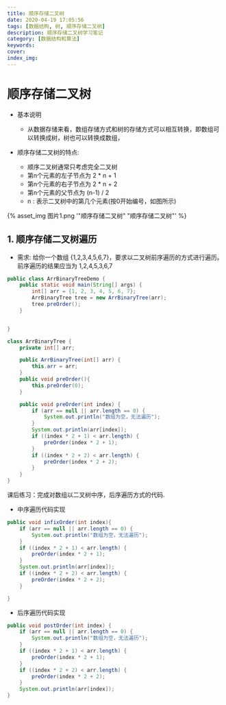 ```yaml
---
title: 顺序存储二叉树
date: 2020-04-19 17:05:56
tags: [数据结构, 树, 顺序存储二叉树]
description: 顺序存储二叉树学习笔记
category: [数据结构和算法]
keywords:
cover:
index_img:
---
```


# 顺序存储二叉树

- 基本说明
  - 从数据存储来看，数组存储方式和树的存储方式可以相互转换，即数组可以转换成树，树也可以转换成数组，

- 顺序存储二叉树的特点:
  - 顺序二叉树通常只考虑完全二叉树
  - 第n个元素的左子节点为  2 * n + 1 
  - 第n个元素的右子节点为  2 * n + 2
  - 第n个元素的父节点为  (n-1) / 2
  - n : 表示二叉树中的第几个元素(按0开始编号，如图所示)

{% asset_img 图片1.png '"顺序存储二叉树" "顺序存储二叉树"' %}

## 1. 顺序存储二叉树遍历

- 需求: 给你一个数组 {1,2,3,4,5,6,7}，要求以二叉树前序遍历的方式进行遍历。 前序遍历的结果应当为 1,2,4,5,3,6,7

```java
public class ArrBinaryTreeDemo {
    public static void main(String[] args) {
        int[] arr = {1, 2, 3, 4, 5, 6, 7};
        ArrBinaryTree tree = new ArrBinaryTree(arr);
        tree.preOrder();
    }


}

class ArrBinaryTree {
    private int[] arr;

    public ArrBinaryTree(int[] arr) {
        this.arr = arr;
    }
    public void preOrder(){
        this.preOrder(0);
    }

    public void preOrder(int index) {
        if (arr == null || arr.length == 0) {
            System.out.println("数组为空，无法遍历");
        }
        System.out.println(arr[index]);
        if ((index * 2 + 1) < arr.length) {
            preOrder(index * 2 + 1);
        }
        if ((index * 2 + 2) < arr.length) {
            preOrder(index * 2 + 2);
        }
    }
}
```

<div class="note note-info">

课后练习：完成对数组以二叉树中序，后序遍历方式的代码.

</div>

- 中序遍历代码实现

```java
public void infixOrder(int index){
    if (arr == null || arr.length == 0) {
        System.out.println("数组为空，无法遍历");
    }
    if ((index * 2 + 1) < arr.length) {
        preOrder(index * 2 + 1);
    }
    System.out.println(arr[index]);
    if ((index * 2 + 2) < arr.length) {
        preOrder(index * 2 + 2);
    }

}
```

- 后序遍历代码实现

```java
public void postOrder(int index) {
    if (arr == null || arr.length == 0) {
        System.out.println("数组为空，无法遍历");
    }
    if ((index * 2 + 1) < arr.length) {
        preOrder(index * 2 + 1);
    }
    if ((index * 2 + 2) < arr.length) {
        preOrder(index * 2 + 2);
    }
    System.out.println(arr[index]);
}
```

